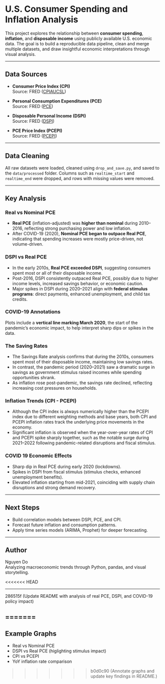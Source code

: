 #  U.S. Consumer Spending and Inflation Analysis

This project explores the relationship between **consumer spending**, **inflation**, and **disposable income** using publicly available U.S. economic data. The goal is to build a reproducible data pipeline, clean and merge multiple datasets, and draw insightful economic interpretations through visual analysis.

---

##  Data Sources

- **Consumer Price Index (CPI)**  
  Source: FRED ([CPIAUCSL](https://fred.stlouisfed.org/series/CPIAUCSL))

- **Personal Consumption Expenditures (PCE)**  
  Source: FRED ([PCE](https://fred.stlouisfed.org/series/PCE))

- **Disposable Personal Income (DSPI)**  
  Source: FRED ([DSPI](https://fred.stlouisfed.org/series/DSPI))

- **PCE Price Index (PCEPI)**  
  Source: FRED ([PCEPI](https://fred.stlouisfed.org/series/PCEPI))

---

##  Data Cleaning
All raw datasets were loaded, cleaned using `drop_and_save.py`, and saved to the `data/processed` folder. Columns such as `realtime_start` and `realtime_end` were dropped, and rows with missing values were removed.

___

##  Key Analysis

###  Real vs Nominal PCE
- **Real PCE** (inflation-adjusted) was **higher than nominal** during 2010–2016, reflecting strong purchasing power and low inflation.
- After COVID-19 (2020), **Nominal PCE began to outpace Real PCE**, indicating that spending increases were mostly price-driven, not volume-driven.

###  DSPI vs Real PCE
- In the early 2010s, **Real PCE exceeded DSPI**, suggesting consumers spent most or all of their disposable income.
- Post-2016, DSPI consistently outpaced Real PCE, possibly due to higher income levels, increased savings behavior, or economic caution.
- Major spikes in DSPI during 2020–2021 align with **federal stimulus programs**: direct payments, enhanced unemployment, and child tax credits.

###  COVID-19 Annotations
Plots include a **vertical line marking March 2020**, the start of the pandemic’s economic impact, to help interpret sharp dips or spikes in the data.

### The Saving Rates
- The Savings Rate analysis confirms that during the 2010s, consumers spent most of their disposable income, maintaining low savings rates. 
- In contrast, the pandemic period (2020–2021) saw a dramatic surge in savings as government stimulus raised incomes while spending opportunities shrank. 
- As inflation rose post-pandemic, the savings rate declined, reflecting increasing cost pressures on households. 

### Inflation Trends (CPI - PCEPI)
- Although the CPI index is always numerically higher than the PCEPI index due to different weighting methods and base years, both CPI and PCEPI inflation rates track the underlying price movements in the economy. 
- Significant inflation is observed when the year-over-year rates of CPI and PCEPI spike sharply together, such as the notable surge during 2021–2022 following pandemic-related disruptions and fiscal stimulus.

### COVID 19 Economic Effects
- Sharp dip in Real PCE during early 2020 (lockdowns).
- Spikes in DSPI from fiscal stimulus (stimulus checks, enhanced unemployment benefits).
- Elevated inflation starting from mid-2021, coinciding with supply chain disruptions and strong demand recovery.

---

##  Next Steps
- Build correlation models between DSPI, PCE, and CPI.
- Forecast future inflation and consumption patterns.
- Apply time series models (ARIMA, Prophet) for deeper forecasting.

---

##  Author
Nguyen Do  
Analyzing macroeconomic trends through Python, pandas, and visual storytelling.

<<<<<<< HEAD
___

286515f (Update README with analysis of real PCE, DSPI, and COVID-19 policy impact)

=======
---

## Example Graphs
- Real vs Nominal PCE
- DSPI vs Real PCE (higlighting stimulus impact)
- CPI vs PCEPI
- YoY inflation rate comparison
>>>>>>> b0d0c90 (Annotate graphs and update key findings in README.)
